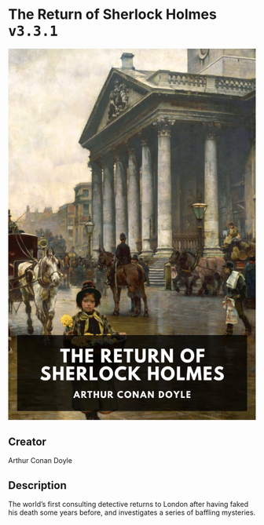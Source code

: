 
# The Return of Sherlock Holmes <kbd>v3.3.1</kbd>

<center>
  <img src="./cover-1024.jpg"/>
</center>

## Creator
Arthur Conan Doyle

## Description
The world’s first consulting detective returns to London after having faked his death some years before, and investigates a series of baffling mysteries.
